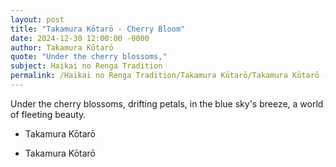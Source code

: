 ```yaml
---
layout: post
title: "Takamura Kōtarō - Cherry Bloom"
date: 2024-12-30 12:00:00 -0000
author: Takamura Kōtarō
quote: "Under the cherry blossoms,"
subject: Haikai no Renga Tradition
permalink: /Haikai no Renga Tradition/Takamura Kōtarō/Takamura Kōtarō - Cherry Bloom
---
```


Under the cherry blossoms,
drifting petals,
in the blue sky's breeze,
a world of fleeting beauty.

- Takamura Kōtarō

- Takamura Kōtarō
